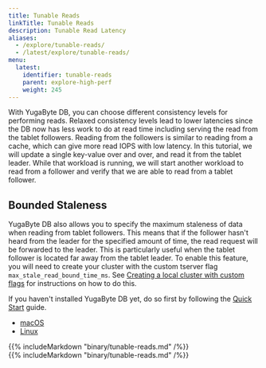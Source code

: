 ```yaml
---
title: Tunable Reads
linkTitle: Tunable Reads
description: Tunable Read Latency
aliases:
  - /explore/tunable-reads/
  - /latest/explore/tunable-reads/
menu:
  latest:
    identifier: tunable-reads
    parent: explore-high-perf
    weight: 245
---
```


With YugaByte DB, you can choose different consistency levels for performing reads. Relaxed consistency levels lead to lower latencies since the DB now has less work to do at read time including serving the read from the tablet followers. Reading from the followers is similar to reading from a cache, which can give more read IOPS with low latency. In this tutorial, we will update a single key-value over and over, and read it from the tablet leader. While that workload is running, we will start another workload to read from a follower and verify that we are able to read from a tablet follower.

## Bounded Staleness
YugaByte DB also allows you to specify the maximum staleness of data when reading from tablet followers. This means that if the follower hasn't heard from the leader for the specified amount of time, the read request will be forwarded to the leader. This is particularly useful when the tablet follower is located far away from the tablet leader. To enable this feature, you will need to create your cluster with the custom tserver flag `max_stale_read_bound_time_ms`. See [Creating a local cluster with custom flags](../../../admin/yb-ctl/#creating-a-local-cluster-with-custom-flags) for instructions on how to do this.

If you haven't installed YugaByte DB yet, do so first by following the [Quick Start](/quick-start/install/) guide.

<ul class="nav nav-tabs nav-tabs-yb">
  <li>
    <a href="#macos" class="nav-link active" id="macos-tab" data-toggle="tab" role="tab" aria-controls="macos" aria-selected="true">
      <i class="fa fa-apple" aria-hidden="true"></i>
      macOS
    </a>
  </li>
  <li>
    <a href="#linux" class="nav-link" id="linux-tab" data-toggle="tab" role="tab" aria-controls="linux" aria-selected="false">
      <i class="fa fa-linux" aria-hidden="true"></i>
      Linux
    </a>
  </li>
</ul>

<div class="tab-content">
  <div id="macos" class="tab-pane fade show active" role="tabpanel" aria-labelledby="macos-tab">
    {{% includeMarkdown "binary/tunable-reads.md" /%}}
  </div>
  <div id="linux" class="tab-pane fade" role="tabpanel" aria-labelledby="linux-tab">
    {{% includeMarkdown "binary/tunable-reads.md" /%}}
  </div>
  <!--
  <div id="docker" class="tab-pane fade" role="tabpanel" aria-labelledby="docker-tab">
    {{% includeMarkdown "docker/tunable-reads.md" /%}}
  </div>
  <div id="kubernetes" class="tab-pane fade" role="tabpanel" aria-labelledby="kubernetes-tab">
    {{% includeMarkdown "kubernetes/tunable-reads.md" /%}}
  </div>
  -->
</div>
